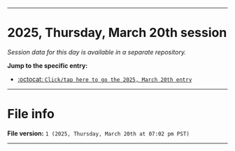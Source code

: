 
***

# 2025, Thursday, March 20th session

_Session data for this day is available in a separate repository._

**Jump to the specific entry:**

- [:octocat: `Click/tap here to go the 2025, March 20th entry`](https://github.com/seanpm2001/SeansLifeArchive_Images_TinyTower_Y2025/tree/SeansLifeArchive_Images_TinyTower_Y2025_Main-dev/2025/03_March/20/)

***

# File info

**File version:** `1 (2025, Thursday, March 20th at 07:02 pm PST)`

***
